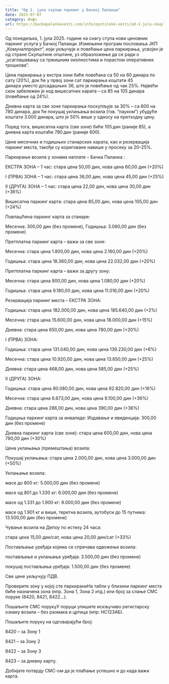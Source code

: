 ```yaml
---
title: "Од 1. јула скупљи паркинг у Бачкој Паланци"
date: 2025-07-07
category: Инфо
url: https://backapalankavesti.com/info/opstinske-vesti/od-1-jula-skuplji-parking-u-backoj-palanci/
---
```


Од понедељка, 1. јула 2025. године на снагу ступа нови ценовник паркинг услуга у Бачкој Паланци. Измењени програм пословања ЈКП „Комуналпројект“, који укључује и повећање цена паркирања, усвојен је од стране Скупштине општине, уз образложење да се ради о „усаглашавању са тржишним околностима и порастом оперативних трошкова“.

Цена паркирања у екстра зони биће повећана са 50 на 60 динара по сату (20%), док ће у првој зони сат паркирања коштати 45 динара уместо досадашњих 36, што је повећање од чак 25%. Највећи скок забележен је код вишесатних карата – са 85 на 105 динара (повећање од 24%).

Дневна карта за све зоне паркирања поскупљује за 30% – са 600 на 780 динара, док ће покушај уклањања возила (тзв. “пауком”) убудуће коштати 3.000 динара, што је 50% више у односу на претходну цену.

Поред тога, вишесатна карта (све зоне) биће 105 дин (раније 85), а дневна карта коштаће 780 дин (раније 600).

Цене месечних и годишњих станарских карата, као и резервација паркинг места, такође су кориговане навише у просеку за 20–25%.

Паркирање возила у зонама наплате – Бачка Паланка :

ЕКСТРА ЗОНА – 1 час: стара цена 50,00 дин, нова цена 60,00 дин (+20%)

I (ПРВА) ЗОНА – 1 час: стара цена 36,00 дин, нова цена 45,00 дин (+25%)

II (ДРУГА) ЗОНА – 1 час: стара цена 22,00 дин, нова цена 30,00 дин (+36%)

Вишесатна паркинг карта: стара цена 85,00 дин, нова цена 105,00 дин (+24%)

Повлашћена паркинг карта за станаре:

Месечна: 300,00 дин (без промене), Годишња: 3.060,00 дин (без промене)

Претплатна паркинг карта – важи за све зоне:

Месечна: стара цена 1.800,00 дин, нова цена 2.160,00 дин (+20%)

Годишња: стара цена 18.360,00 дин, нова цена 22.032,00 дин (+20%)

Претплатна паркинг карта – важи за другу зону:

Месечна: стара цена 900,00 дин, нова цена 1.080,00 дин (+20%)

Годишња: стара цена 9.180,00 дин, нова цена 11.016,00 дин (+20%)

Резервација паркинг места – ЕКСТРА ЗОНА:

Годишња: стара цена 182.000,00 дин, нова цена 185.640,00 дин (+2%)

Месечна: стара цена 15.600,00 дин, нова цена 18.000,00 дин (+15%)

Дневна: стара цена 650,00 дин, нова цена 780,00 дин (+20%)

I (ПРВА) ЗОНА:

Годишња: стара цена 131.040,00 дин, нова цена 139.230,00 дин (+6%)

Месечна: стара цена 10.920,00 дин, нова цена 13.650,00 дин (+25%)

Дневна: стара цена 468,00 дин, нова цена 585,00 дин (+25%)

II (ДРУГА) ЗОНА:

Годишња: стара цена 80.080,00 дин, нова цена 92.820,00 дин (+16%)

Месечна: стара цена 6.673,00 дин, нова цена 9.100,00 дин (+36%)

Дневна: стара цена 286,00 дин, нова цена 390,00 дин (+36%)

Годишња паркинг карта за инвалиде: Издавање и евиденција: 300,00 дин (без промене)

Дневна паркинг карта (све зоне): стара цена 600,00 дин, нова цена 780,00 дин (+30%)

Цена уклањања (премештања) возила:

Покушај уклањања: стара цена 2.000,00 дин, нова цена 3.000,00 дин (+50%)

Уклањање возила:

масе до 800 кг: 5.000,00 дин (без промене)

масе од 801 до 1.330 кг: 6.000,00 дин (без промене)

масе од 1.331 до 1.900 кг: 9.000,00 дин (без промене)

масе од 1.901 кг и више, теретна возила, аутобуси до 15 путника: 13.500,00 дин (без промене)

Чување возила на Депоу по истеку 24 часа:

стара цена 15,00 дин/сат, нова цена 20,00 дин/сат (+33%)

Постављање уређаја којима се спречава одвожење возила:

постављање и уклањање уређаја: 3.500,00 дин (без промене)

покушај постављања уређаја: 1.500,00 дин (без промене)

Све цене укључују ПДВ.

Проверите зону у којој сте паркираниНа табли у близини паркинг места биће назначена зона (нпр. Зона 1, Зона 2 итд.) или број за слање СМС поруке (8420, 8421, 8422…).

Пошаљите СМС порукуУ поруци упишите искључиво регистарску ознаку возила – без размака и цртица (нпр: НС123АБ).

Пошаљите поруку на одговарајући број:

8420 – за Зону 1

8421 – за Зону 2

8422 – за Зону 3

8423 – за дневну карту.

Добијате потврду СМС-ом да је плаћање успешно и до када важи карта.
